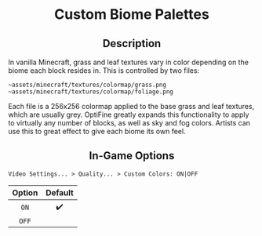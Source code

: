 
<div align="center">
<h1>Custom Biome Palettes</h1>
</div>

<div align="center">
    <h2>Description</h2>
</div>

In vanilla Minecraft, grass and leaf textures vary in color depending on the biome each block resides in. 
This is controlled by two files:

```
~assets/minecraft/textures/colormap/grass.png
~assets/minecraft/textures/colormap/foliage.png
```

Each file is a 256x256 colormap applied to the base grass and leaf textures, which are usually grey. OptiFine greatly expands this functionality to apply to virtually any number of blocks, as well as sky and fog colors. Artists can use this to great effect to give each biome its own feel.

<div align="center">
    <h2>In-Game Options</h2>
</div>

```
Video Settings... > Quality... > Custom Colors: ON|OFF
```

| Option | Default |
| :---: | :---: |
| `ON` | ✔️ |
| `OFF` |  |
